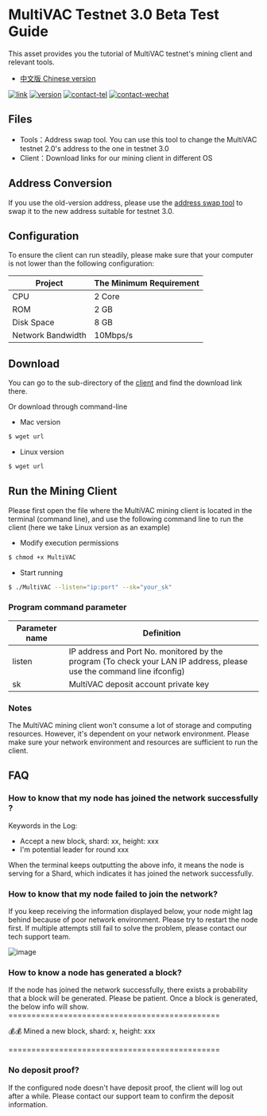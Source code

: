 # MultiVAC Testnet 3.0 Beta Test Guide

This asset provides you the tutorial of MultiVAC testnet's mining client and relevant tools.

- [中文版 Chinese version](README.md)

[![link](https://img.shields.io/badge/link-browser-red)](http://test.e.mtv.ac)
[![version](https://img.shields.io/badge/version-testnet3.0-blue)](http://test.e.mtv.ac)
[![contact-tel](https://img.shields.io/badge/contact-telegram-blue)](https://t.me/joinchat/I-io_BT_CZjznBGo90vdRA)
[![contact-wechat](https://img.shields.io/badge/contact-wechat%3Amtv2018001-brightgreen)](mtv2018001)

## Files

- Tools：Address swap tool. You can use this tool to change the MultiVAC testnet 2.0's address to the one in testnet 3.0
- Client：Download links for our mining client in different OS

## Address Conversion

If you use the old-version address, please use the [address swap tool](tools/README.md) to swap it to the new address suitable for testnet 3.0.

## Configuration

To ensure the client can run steadily, please make sure that your computer is not lower than the following configuration:

Project | The Minimum Requirement
---|---
CPU | 2 Core
ROM | 2 GB
Disk Space| 8 GB
Network Bandwidth | 10Mbps/s


## Download

You can go to the sub-directory of the [client](client/README.md) and find the download link there.

Or download through command-line

- Mac version
```bash
$ wget url
```

- Linux version
```bash
$ wget url
```

## Run the Mining Client

Please first open the file where the MultiVAC mining client is located in the terminal (command line), and use the following command line to run the client (here we take Linux version as an example)

- Modify execution permissions
```bash
$ chmod +x MultiVAC
```

- Start running
```bash
$ ./MultiVAC --listen="ip:port" --sk="your_sk"
```

### Program command parameter
Parameter name | Definition 
---|---
listen | IP address and Port No. monitored by the program (To check your LAN IP address, please use the command line ifconfig)
sk | MultiVAC deposit account private key

### Notes
The MultiVAC mining client won't consume a lot of storage and computing resources. However, it's dependent on your network environment. Please make sure your network environment and resources are sufficient to run the client.

## FAQ

### How to know that my node has joined the network successfully ?
Keywords in the Log:
- Accept a new block, shard: xx, height: xxx
- I'm potential leader for round xxx

When the terminal keeps outputting the above info, it means the node is serving for a Shard, which indicates it has joined the network successfully.

### How to know that my node failed to join the network?

If you keep receiving the information displayed below, your node might lag behind because of poor network environment. Please try to restart the node first. If multiple attempts still fail to solve the problem, please contact our tech support team.

![image](https://note.youdao.com/yws/public/resource/7fdcb5cc8b2e8eb70072e13d14205b1d/xmlnote/51CE068C618D4F6B99ED59C9F51EE2F1/11915)

### How to know a node has generated a block?

If the node has joined the network successfully, there exists a probability that a block will be generated. Please be patient. Once a block is generated, the below info will show.
\==============================================

💰💰 Mined a new block, shard: x, height: xxx

\==============================================


### No deposit proof? 
If the configured node doesn't have deposit proof, the client will log out after a while. Please contact our support team to confirm the deposit information.